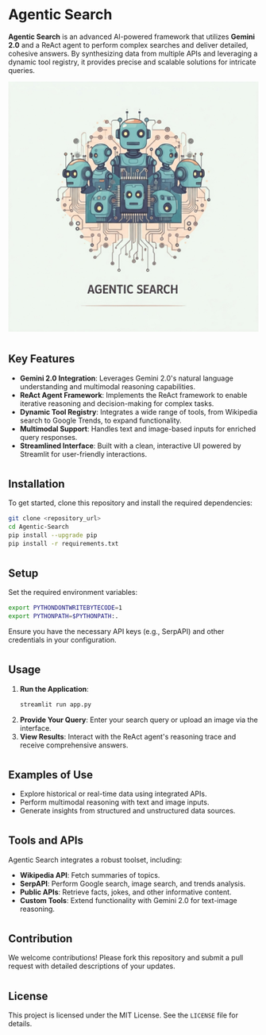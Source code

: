 # Agentic Search

**Agentic Search** is an advanced AI-powered framework that utilizes **Gemini 2.0** and a ReAct agent to perform complex searches and deliver detailed, cohesive answers. By synthesizing data from multiple APIs and leveraging a dynamic tool registry, it provides precise and scalable solutions for intricate queries.

![Agentic Search Overview](./img/agentic-search-1.png)

#

## Key Features

- **Gemini 2.0 Integration**: Leverages Gemini 2.0's natural language understanding and multimodal reasoning capabilities.
- **ReAct Agent Framework**: Implements the ReAct framework to enable iterative reasoning and decision-making for complex tasks.
- **Dynamic Tool Registry**: Integrates a wide range of tools, from Wikipedia search to Google Trends, to expand functionality.
- **Multimodal Support**: Handles text and image-based inputs for enriched query responses.
- **Streamlined Interface**: Built with a clean, interactive UI powered by Streamlit for user-friendly interactions.

#

## Installation

To get started, clone this repository and install the required dependencies:

```bash
git clone <repository_url>
cd Agentic-Search
pip install --upgrade pip
pip install -r requirements.txt
```

#

## Setup

Set the required environment variables:

```bash
export PYTHONDONTWRITEBYTECODE=1
export PYTHONPATH=$PYTHONPATH:.
```

Ensure you have the necessary API keys (e.g., SerpAPI) and other credentials in your configuration.

#

## Usage

1. **Run the Application**:
   ```bash
   streamlit run app.py
   ```
2. **Provide Your Query**:
   Enter your search query or upload an image via the interface.
3. **View Results**:
   Interact with the ReAct agent's reasoning trace and receive comprehensive answers.

#

## Examples of Use

- Explore historical or real-time data using integrated APIs.
- Perform multimodal reasoning with text and image inputs.
- Generate insights from structured and unstructured data sources.

#

## Tools and APIs

Agentic Search integrates a robust toolset, including:

- **Wikipedia API**: Fetch summaries of topics.
- **SerpAPI**: Perform Google search, image search, and trends analysis.
- **Public APIs**: Retrieve facts, jokes, and other informative content.
- **Custom Tools**: Extend functionality with Gemini 2.0 for text-image reasoning.

#

## Contribution

We welcome contributions! Please fork this repository and submit a pull request with detailed descriptions of your updates.

#

## License

This project is licensed under the MIT License. See the `LICENSE` file for details.
